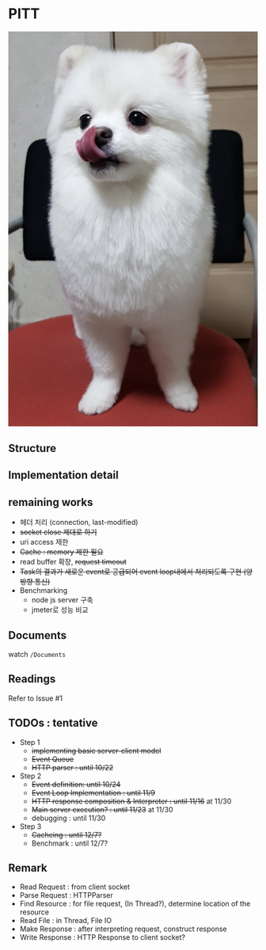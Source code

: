 # PITT

![logo](Logo.png)

## Structure

## Implementation detail

## remaining works
 - 헤더 처리 (connection, last-modified)
 - ~~socket close 제대로 하기~~
 - uri access 제한
 - ~~Cache : memory 제한 필요~~
 - read buffer 확장, ~~request timeout~~
 - ~~Task의 결과가 새로운 event로 공급되어 event loop내에서 처리되도록 구현 (양방향 통신)~~
 - Benchmarking
    - node js server 구축
    - jmeter로 성능 비교


## Documents
watch `/Documents`

## Readings
Refer to Issue #1

## TODOs : tentative
* Step 1
  - ~~implementing basic server-client model~~
  - ~~Event Queue~~
  - ~~HTTP parser : until 10/22~~
* Step 2
  - ~~Event definition: until 10/24~~
  - ~~Event Loop Implementation : until 11/9~~
  - ~~HTTP response composition & Interpreter : until 11/16~~ at 11/30
  - ~~Main server execution? : until 11/23~~ at 11/30
  - debugging : until 11/30
* Step 3
  - ~~Cacheing : until 12/7?~~
  - Benchmark : until 12/7?


## Remark
  * Read Request : from client socket
  * Parse Request : HTTPParser
  * Find Resource : for file request, (In Thread?), determine location of the resource
  * Read File : in Thread, File IO
  * Make Response : after interpreting request, construct response
  * Write Response : HTTP Response to client socket?

<!--## FLOW-->
<!--in main(event loop),-->
<!--if readable : parse string. enqueue that into event-->
<!--if writable : ???-->
<!--dequeued event case, run HTTPInterpreter. create_response -> respond : socket.write occurs in respond-->
<!--NON_IO : direct response message return!-->
<!--IO : open file, etc... then response message. may result in continuation-->
<!--continuation : file is already open. just write body message. may result in another continuation-->
<!--finished : done. nothing to process more-->

<!--MainServer : only reads inputs from client sockets (then enQ to EQ). calls Eventloop.start().-->
<!--EventLoop : Thread-using class. process events from EQ.dQ-->


<!--## Summary  ~~연수 마크다운 배운 기념으로 ~~-->
<!--* `HTTPParser` : parse HTTP request string(buffer) into `Event`. preprocess into `IO` or `NON_IO`-->
<!--* `Event` : `IO` or `NON_IO`.-->
<!--* HTTPInterpreter : interpret parsed HTTP Request & return HTTP Response-->
  <!--- contained in main thread, and supplementary Thread Pool-->
  <!--- return HTTP Response to the client-->

<!--* `EventLoop` : Event Loop Architecture. exploits `HTTPParser`, `HTTPInterpreter`-->
<!--- contains EventQueue.-->
<!--+ EventQueue : simple Non-blocking Queue (ADT) that contains `Event`-->
<!--- if dequeued NON_IO `Event`-->
<!--+ dispatch the Event to the Thread Pool (Worker Thread).-->
<!--+ HTTP Response is returned to client by Worker Thread.-->
<!--- if dequeued IO `Event`,-->
<!--+ main thread processes HTTP Response to the client.-->

<!--* 현재 제작시 고려해야 할 사항 : 평가표를 기준으로-->
<!--- event loop내에서 처리하기에 적절하지 않은 Task에 대해서 이해하고 이를 Thread pool에 맡겨서 처리하였고 Task의 결과가 새로운 event로 공급되어   event loop내에서 처리되도록 구현했다. (양방향 통신) -> 아마 이부분이 다시 피니시 된 것도 루프에 넣으라는 의미인가 싶은데, 아니면 컨티뉴만 넣으라는 말인 것 같기도 함.-->
<!--- Web Browser가 보낸 http request header를 파싱하고 Method, URI, Protocol에 대한 정보를 추출하였으며 'Connection' header에 대한 동작을 구현하였다.-->
<!--또한 http request header의 크기가 사실상 무한히 커질 수 있음을 이해하고 이를 적절히 제한하여 Memory 관련 문제를 회피하기 위한 구현을 하였다. ->현재 이 부분이 잘 구현되어있는지 모르겠음. (헤더 크기가 커질때 이걸 어떻게 처리해야 할 지 고민을 좀 더 해봐야 할 것 같음.)-->


<!--## Remark-->
<!-- * DMA : file이 커야 효율 나옴-->
<!-- * 501 vs 405-->
<!-- Basically, the rule is: <p>-->
<!-- HTTP 501 for methods we don't recognize <p>-->
<!-- HTTP 405 for methods we don't recognize for one particular resource. <p>-->

<!--- once the socketchannel is closed, it never will be recovered-->